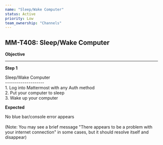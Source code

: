 ```yaml
---
name: "Sleep/Wake Computer"
status: Active
priority: Low
team_ownership: "Channels"
---
```


## MM-T408: Sleep/Wake Computer

**Objective**

---

**Step 1**

Sleep/Wake Computer\
\--------------------\
1\. Log into Mattermost with any Auth method\
2\. Put your computer to sleep\
3\. Wake up your computer

**Expected**

No blue bar/console error appears\
\
(Note: You may see a brief message "There appears to be a problem with your internet connection" in some cases, but it should resolve itself and disappear)
